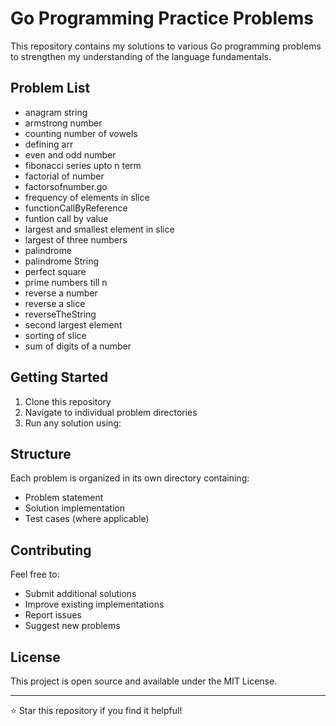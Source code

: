 # Go Programming Practice Problems

This repository contains my solutions to various Go programming problems to strengthen my understanding of the language fundamentals.

## Problem List

- anagram string
- armstrong number  
- counting number of vowels
- defining arr
- even and odd number
- fibonacci series upto n term
- factorial of number
- factorsofnumber.go
- frequency of elements in slice
- functionCallByReference
- funtion call by value
- largest and smallest element in slice
- largest of three numbers
- palindrome
- palindrome String
- perfect square
- prime numbers till n
- reverse a number
- reverse a slice
- reverseTheString
- second largest element
- sorting of slice
- sum of digits of a number

## Getting Started

1. Clone this repository
2. Navigate to individual problem directories
3. Run any solution using:



## Structure

Each problem is organized in its own directory containing:
- Problem statement
- Solution implementation
- Test cases (where applicable)

## Contributing

Feel free to:
- Submit additional solutions
- Improve existing implementations
- Report issues
- Suggest new problems

## License

This project is open source and available under the MIT License.

---
⭐ Star this repository if you find it helpful!
